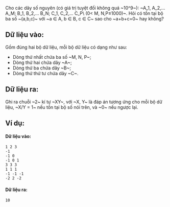 Cho các dãy số nguyên (có giá trị tuyệt đối không quá ~10^9~): ~A_1, A_2,… A_M; B_1, B_2,… B_N; C_1, C_2,… C_P\ (0< M, N,P≤1000)~. Hỏi có tồn tại bộ ba số ~(a,b,c)~ với ~a ∈ A, b ∈ B, c ∈ C~ sao cho ~a+b+c=0~ hay không?
## Dữ liệu vào:
Gồm đúng hai bộ dữ liệu, mỗi bộ dữ liệu có dạng như sau:
- Dòng thứ nhất chứa ba số ~M, N, P~;
- Dòng thứ hai chứa dãy ~A~;
- Dòng thứ ba chứa dãy ~B~;
- Dòng thứ thứ tư chứa dãy ~C~.

## Dữ liệu ra:
Ghi ra chuỗi ~2~ kí tự ~XY~, với ~X, Y~ là đáp án tương ứng cho mỗi bộ dữ liệu, ~X/Y = 1~ nếu tồn tại bộ số nói trên, và ~0~ nếu ngược lại.

## Ví dụ:
#### Dữ liệu vào:
```
1 2 3
-1
-1 0
-1 0 1
3 3 3
1 1 1
-1 -1 -1
-2 2 -2
```

#### Dữ liệu ra:
```
10
```